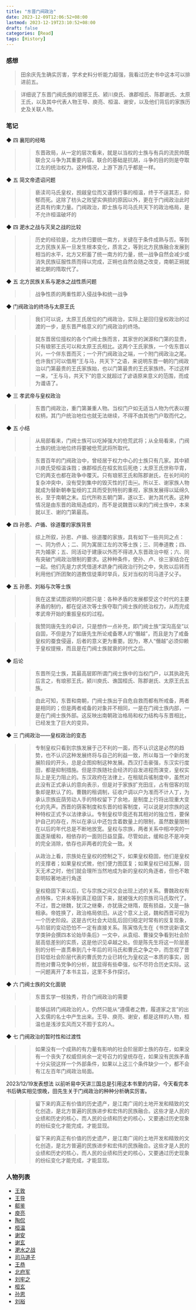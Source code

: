 ```yaml
---
title: "东晋门阀政治"
date: 2023-12-09T12:06:52+08:00
lastmod: 2023-12-19T23:10:52+08:00
draft: false
categories: [Read]
tags: [History]
---
```


### 感想
> 田余庆先生确实厉害，学术史料分析能力超强，我看过历史书中这本可以排进前五。

> 详细说了东晋门阀氏族的琅琊王氏、颍川庾氏、谯郡桓氏、陈郡谢氏、太原王氏，以及其中代表人物王导、庾亮、桓温、谢安，以及他们背后的家族历史及关联人物。


### 笔记

◆ 四 襄阳的经略

>> 东晋政局，从一定的层次看来，就是以当权的士族与有兵的流民帅既联合又斗争为其重要内容。联合的基础是抗胡，斗争的目的则是夺取江左的统治权力。这种情况，上游下游几乎都是一样。


◆ 五 简文帝遗诏问题

>> 亵渎司马氏皇权，觊觎皇位而又谨慎行事的桓温，终于不逞其志，抑郁而死。这除了枋头之败望实俱损的原因以外，更在于门阀政治此时还具有约束力量。门阀政治，即士族与司马氏共天下的政治格局，是不允许桓温破坏的

◆ 四 淝水之战与灭吴之战的比较

>> 历史的经验是，北方终归要统一南方，关键在于条件成熟与否。等到北方民族关系一旦发生根本变化，质言之，等到北方民族融合发展到相当的水平，北方又积蓄了统一南方的力量，统一战争自然会减少或消失民族征服性质而得以完成，正朔也自然会随之改变，南朝正朔就被北朝的隋取代了。

◆ 五 北方民族关系与淝水之战性质问题

>> 战争性质的两重性即入侵战争和统一战争

◆ 门阀政治的终场与太原王氏

>> 我们可以说，太原王氏居位的门阀政治，实际上是回归皇权政治的过渡的一步，是东晋严格意义的门阀政治的终场。

>> 就东晋居位擅权的各个门阀士族而言，其家世的渊源和门第的显贵，只有琅邪王氏可以和太原王氏相比。这两个王氏家族，一个佐东晋以兴，一个伴东晋而灭；一个开门阀政治之端，一个附门阀政治之尾。也许我们可以借用“王与马，共天下”之语，来说明东晋一朝的门阀政治以门第最贵的王氏家族始，也以门第最贵的王氏家族终。不过这样一来，“王与马，共天下”的意义就超过了谚语原来意义的范围，而成为谶语了。

◆ 三 孝武帝与皇权政治

>> 东晋门阀政治，重门第兼重人物。当权门户如无适当人物为代表以握权柄，其门户统治地位也就无法继续，不得不由其他门户取而代之。

◆ 五 小结

>> 从局部看来，门阀士族可以吃掉强大的伧荒武将；从全局看来，门阀士族的统治地位终将要被伧荒武将所取代。

>> 东晋百年的门阀政治中，曾经居于权力中心的士族只有几家。其中颍川庾氏受桓温诛戮；谯郡桓氏在桓玄败后死绝；太原王氏世称华胄，它的两支也都在政争中覆灭。只有琅邪王氏和陈郡谢氏，在长时间的复杂冲突中，没有受到集中的毁灭性的打击￼。所以王、谢家族人物就成为替新朝奉玺绶的工具而受到特别的重视，家族发展得以延绵久长，至于南朝之末。后代所称五朝门第，遂以王、谢为其代表。这种情况是由东晋的政局造成的，而不是说魏晋以来的门阀士族中，本来就以王、谢的门第最高。

◆ 四 孙恩、卢循、徐道覆的家族背景

>> 综上所叙，孙恩、卢循、徐道覆的家族，具有如下一些共同之点：一、同为侨人；二、同为寓居江左的次等士族；三、同奉道教；四、共为婚家；五、同活动于建康以外而不得进入东晋政治中枢；六、同有突破门阀政治限制的要求。这种种条件，使孙、卢、徐三家结合在一起。他们先是力求凭借道术跻身门阀政治行列之中，失败以后转而利用他们所团聚的道教信徒乘时举兵，反对当权的司马道子父子。

◆ 五 孙恩、刘裕与次等士族

>> 我在这里试图说明的问题只是：各种矛盾的发展都受这个时代的主要矛盾的制约，都在促进次等士族夺取门阀士族的统治权力，从而完成孝武帝开始的重振皇权的过程。

>> 我赞同唐先生的卓识，只是想作一点补充，即门阀士族“深沟高垒”以自固，不但是为了如唐先生所论戒备寒人的“僭越”，而且是为了戒备皇权的蚕食侵逼，后者的意义更为重要。因为，寒人“僭越”必须仰赖于皇权提掖，而且是在门阀士族就衰的时代之后。

◆ 后论

>> 东晋所见士族，其最高层即所谓门阀士族中的当权门户，以其执政先后言之，有琅邪王氏，颍川庾氏、谯国桓氏、陈郡谢氏、太原王氏五族。

>> 由此可知，东晋和南朝，门阀士族出于自危自救而都有所戒备，两者是相同的；但是两者戒备的对象并不相同，一是在门阀士族内部，一是在门阀士族外部。这反映出南朝政治格局和权力结构与东晋相比，已经发生了巨大的变异。

◆ 三 门阀政治——皇权政治的变态

>> 专制皇权只看到宗族发展于己不利的一面，而不认识这是必然的趋势，也不认识这种发展终将与自己的利益一致，所以每当一个新的发展阶段的开头，总是企图抑制这种发展。西汉打击豪强，东汉实行度田，都是抑制措施。但是宗族随社会经济的自发进程而演变，皇权实际上是无力阻止的。东汉政府在法律上，在租赋兵徭制度中，虽然对此没有正式承认的意向表示，但是对于家族扩充田庄，占有佃客的现象却是默认了的。曹魏的租调制，征收户调以户为准而不计人丁，为承认宗族庇荫劳动人手的特权留下了余地，是制度上行将出现重大变化的先声。西晋的荫客制度和东晋的给客制度，可以说是对宗族的这种特权正式予以法律承认。专制皇权毕竟还有其相对的独立性，要保护自己的存在，所以在承认中还包含着数量上的限制，虽然数量限制在以后的年代总是不断地放宽。皇权与宗族，两者关系中相冲突的一面逐渐缓和，相依存的一面则日益显露。尽管如此，缓和总不是冲突的完全消除，依存也非两者的完全一致。关

>> 从政治上看，宗族处在皇权的控制之下，如果皇权稳固，他们是皇权的支撑者；如果皇权式微，他们便力图匡复；如果皇权已经瓦解，回天无术之时，他们就会理所当然地成为新的皇权的角逐者，但也不敢彰明较著地进行角逐

>> 皇权稳固下来以后，它与宗族之间又会出现上述的关系。曹魏政权有点特殊，它并未等到真正稳固下来，就被强大的宗族司马氏取代了。不过，晋之继魏，犹汉之继秦，亦犹唐之继隋，既有损益，又是一脉相承。帝姓换了，政治格局依旧。从这个意义上说，魏和西晋可视为一个历史阶段。这是古代社会大动乱后回归稳定时常有的反复现象，与阶层的变动恐怕不一定有直接关系。陈寅恪先生在《书世说新语文学类钟会撰四本论始毕条后》一文中，从袁绍、曹操交争看到社会阶层高低差别的实质，这是他识见卓越之处。但是陈先生将这一阶层差别的分析一直贯串到几十年后的司马氏和曹氏之争之中，而忽视了昔日较低社会阶层代表的曹氏势力业已转化为皇权这一本质的事实，因而他对曹马党争的分析，就显得有些牵强，似不尽符合历史实际。这一问题离开了本书主旨，这里不多作探讨。

◆ 六 门阀士族的文化面貌

>> 东晋玄学一枝独秀，符合门阀政治的需要

>> 能够运转门阀政治的人，仍然只能从“遵儒者之教，履道家之言”的出入玄儒的名士中产生出来。王导、庾亮、谢安，都是这样的人物，桓温也是浅涉玄风而又不囿于玄的人。

◆ 七 门阀政治的暂时性和过渡性

>> 如果没有一个成熟的有力量有影响的社会阶层即士族的存在，如果没有一个丧失了权威但尚余一定号召力的皇统存在，如果没有民族矛盾十分尖锐这样一个外部条件，如果以上这三个条件缺少一个，都不会有江左百年门阀政治局面。

2023/12/19发表想法
以前听易中天讲三国总是引用这本书里的内容，今天看完本书后确实相见恨晚，田先生关于门阀政治的种种分析确实厉害。
>> 留下来的真正有价值的历史遗产，是江南广阔的土地开发和精致的文化创造，是北方普遍的民族进步和宏伟的民族融合。这些才是人民的业绩和历史的核心，而人民的业绩和历史的核心，又要通过历史现象的纷纭变化才能完成，才能显现。

>> 留下来的真正有价值的历史遗产，是江南广阔的土地开发和精致的文化创造，是北方普遍的民族进步和宏伟的民族融合。这些才是人民的业绩和历史的核心，而人民的业绩和历史的核心，又要通过历史现象的纷纭变化才能完成，才能显现。


### 人物列表
- [王敦](https://zh.wikipedia.org/wiki/王敦)
- [王导](https://zh.wikipedia.org/wiki/王导)
- [郗鉴](https://zh.wikipedia.org/wiki/郗鉴)
- [庾亮](https://zh.wikipedia.org/wiki/庾亮)
- [陶侃](https://zh.wikipedia.org/wiki/陶侃)
- [桓温](https://zh.wikipedia.org/wiki/桓温)
- [谢安](https://zh.wikipedia.org/wiki/谢安)
- [谢玄](https://zh.wikipedia.org/wiki/谢玄)
- [淝水之战](https://zh.wikipedia.org/wiki/淝水之战)
- [司马道子](https://zh.wikipedia.org/wiki/司马道子)
- [王恭](https://zh.wikipedia.org/wiki/王恭)
- [北府军](https://zh.wikipedia.org/wiki/北府军)
- [刘牢之](https://zh.wikipedia.org/wiki/刘牢之)
- [桓玄](https://zh.wikipedia.org/wiki/桓玄)
- [孙恩](https://zh.wikipedia.org/wiki/孙恩)
- [刘裕](https://zh.wikipedia.org/wiki/刘裕)
